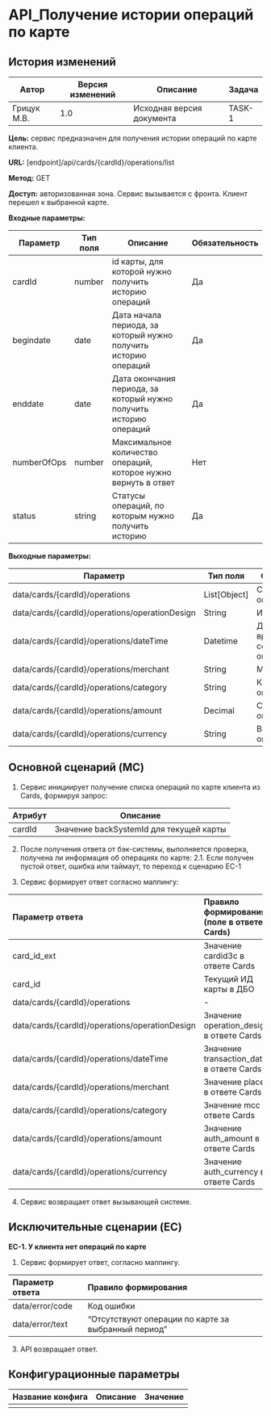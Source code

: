 # API_Получение истории операций по карте
## История изменений
| Автор       | Версия изменений | Описание                  | Задача |
|-------------|------------------|---------------------------|--------|
| Грицук М.В. | 1.0              | Исходная версия документа | TASK-1 |

**Цель:** сервис предназначен для получения истории операций по карте клиента.

**URL:** [endpoint]/api/cards/{cardId}/operations/list

**Метод:**  GET

**Доступ:** авторизованная зона. Сервис вызывается с фронта. Клиент перешел к выбранной карте.

**Входные параметры:**

| Параметр    | Тип поля | Описание                                                                | Обязательность |
|-------------|----------|-------------------------------------------------------------------------|----------------|
| cardId      | number   | id карты, для которой нужно получить историю операций                   | Да             |
| begindate   | date     | Дата начала периода, за который нужно получить историю операций         | Да             |
| enddate     | date     | Дата окончания периода, за который нужно получить историю операций      | Да             |
| numberOfOps | number   | Максимальное количество операций, которое нужно вернуть в ответ         | Нет            |
| status      | string   | Статусы операций, по которым нужно получить историю                     | Да             |

**Выходные параметры:**

| Параметр                                       | Тип поля     | Описание                         | Обязательность |
|------------------------------------------------|--------------|----------------------------------|----------------|
| data/cards/{cardId}/operations                 | List[Object] | Список операций                  | Нет            |
| data/cards/{cardId}/operations/operationDesign | String       | Иконка (url)                     | Нет            |
| data/cards/{cardId}/operations/dateTime        | Datetime     | Дата и время совершения операции | Да             |
| data/cards/{cardId}/operations/merchant        | String       | Мерчант                          | Да             |
| data/cards/{cardId}/operations/category        | String       | Категория операции               | Да             |
| data/cards/{cardId}/operations/amount          | Decimal      | Сумма операции                   | Да             |
| data/cards/{cardId}/operations/currency        | String       | Валюта операции                  | Да             |

## **Основной сценарий (MC)**

1. Сервис инициирует получение списка операций по карте клиента из Cards, формируя запрос:

| Атрибут | Описание                                |
|---------|-----------------------------------------|
| cardId  | Значение backSystemId для текущей карты |

2. После получения ответа от бэк-системы, выполняется проверка, получена ли информация об операциях по карте:
   2.1. Если получен пустой ответ, ошибка или таймаут, то переход к сценарию ЕС-1

3. Сервис формирует ответ согласно маппингу:

| Параметр ответа                                | Правило формирования (поле в ответе Cards)  |
|:-----------------------------------------------|:--------------------------------------------|
| card_id_ext                                    | Значение cardid3c в ответе Cards            |
| card_id                                        | Текущий ИД карты в ДБО                      |
| data/cards/{cardId}/operations                 | -                                           |
| data/cards/{cardId}/operations/operationDesign | Значение  operation_design в  ответе Cards  |
| data/cards/{cardId}/operations/dateTime        | Значение  transaction_date  в  ответе Cards |
| data/cards/{cardId}/operations/merchant        | Значение place в ответе Cards               |
| data/cards/{cardId}/operations/category        | Значение mcc в ответе Cards                 |
| data/cards/{cardId}/operations/amount          | Значение auth_amount в ответе Cards         |
| data/cards/{cardId}/operations/currency        | Значение  auth_currency  в  ответе Cards    |

4. Сервис возвращает ответ вызывающей системе.
## Исключительные сценарии (EC)
**ЕС-1. У клиента нет операций по карте**
1. Сервис формирует ответ, согласно маппингу.

| Параметр ответа | Правило формирования                                |
|:----------------|:----------------------------------------------------|
| data/error/code | Код ошибки                                          |
| data/error/text | “Отсутствуют операции по карте за выбранный период” |

3. API возвращает ответ.
## Конфигурационные параметры

| Название конфига | Описание | Значение |
|:-----------------|:---------|:---------|
|                  |          |          |